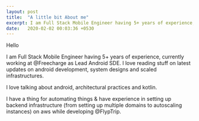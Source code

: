 ```yaml
---
layout: post
title:  "A little bit About me"
excerpt: I am Full Stack Mobile Engineer having 5+ years of experience, currently working at @Freecharge as Lead Android SDE. I love reading stuff on latest updates on android development, system designs and scaled infrastructures...
date:   2020-02-02 00:03:36 +0530
---
```

Hello

I am Full Stack Mobile Engineer having 5+ years of experience, currently working at @Freecharge as Lead Android SDE. I love reading stuff on latest updates on android development, system designs and scaled infrastructures.

I love talking about android, architectural practices and kotlin. 

I have a thing for automating things & have experience in setting up backend infrastructure (from setting up multiple domains to autoscaling instances) on aws while developing @FlypTrip. 




